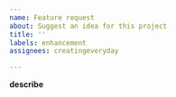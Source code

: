 ```yaml
---
name: Feature request
about: Suggest an idea for this project
title: ''
labels: enhancement
assignees: creatingeveryday

---
```


**describe**
